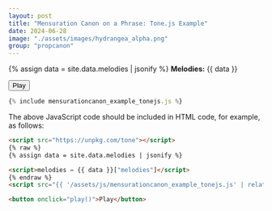 ```yaml
---
layout: post
title: "Mensuration Canon on a Phrase: Tone.js Example"
date: 2024-06-28
image: "./assets/images/hydrangea_alpha.png"
group: "propcanon"
---
```


<script src="https://unpkg.com/tone"></script>

{% assign data = site.data.melodies | jsonify %}
**Melodies:** {{ data }}

<script>melodies = {{ data }}["melodies"]</script>

<script src="{{ '/assets/js/mensurationcanon_example_tonejs.js' | relative_url }}"></script>

<button onclick="play()">Play</button>

```javascript
{% include mensurationcanon_example_tonejs.js %}
```

The above JavaScript code should be included in HTML code, for example, as follows:

```html
<script src="https://unpkg.com/tone"></script>
{% raw %}
{% assign data = site.data.melodies | jsonify %}

<script>melodies = {{ data }}["melodies"]</script>
{% endraw %}
<script src="{{ '/assets/js/mensurationcanon_example_tonejs.js' | relative_url }}"></script>

<button onclick="play()">Play</button>
```
